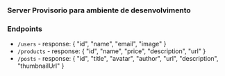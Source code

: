 ﻿### Server Provisorio para ambiente de desenvolvimento

### Endpoints

- `/users` - response: { "id", "name", "email", "image" }
- `/products` - response: { "id", "name", "price", "description", "url" }
- `/posts` - response: { "id", "title", "avatar", "author", "url", "description", "thumbnailUrl" }
